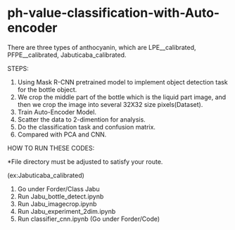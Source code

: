 # ph-value-classification-with-Auto-encoder

There are three types of anthocyanin, which are  LPE__calibrated, PFPE__calibrated, Jabuticaba_calibrated. 

STEPS: 
1. Using Mask R-CNN pretrained model to implement object detection task for the bottle object. 
2. We crop the middle part of the bottle which is the liquid part image, and then we crop the image into several 32X32 size pixels(Dataset). 
3. Train Auto-Encoder Model. 
4. Scatter the data to 2-dimention for analysis.
5. Do the classification task and confusion matrix.
6. Compared with PCA and CNN. 

HOW TO RUN THESE CODES:

*File directory must be adjusted to satisfy your route.

(ex:Jabuticaba_calibrated)
1. Go under Forder/Class Jabu
2. Run Jabu_bottle_detect.ipynb
3. Run Jabu_imagecrop.ipynb
4. Run Jabu_experiment_2dim.ipynb
5. Run classifier_cnn.ipynb (Go under Forder/Code)
